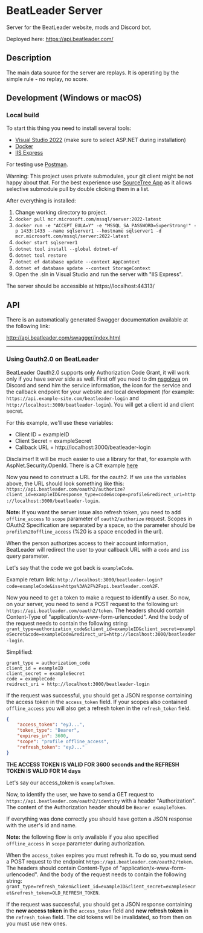 # BeatLeader Server

Server for the BeatLeader website, mods and Discord bot.

Deployed here: https://api.beatleader.com/

## Description

The main data source for the server are replays. It is operating by the simple rule - no replay, no score.

## Development (Windows or macOS)

### Local build

To start this thing you need to install several tools:

- [Visual Studio 2022](https://visualstudio.microsoft.com/vs/) (make sure to select ASP.NET during installation)
- [Docker](https://www.docker.com/products/docker-desktop/)
- [IIS Express](https://learn.microsoft.com/en-us/iis/extensions/introduction-to-iis-express/iis-express-overview#installing-iis-express)

For testing use [Postman](https://www.postman.com/downloads/).

Warning: This project uses private submodules, your git client might be not happy about that.
For the best experience use [SourceTree App](https://www.sourcetreeapp.com/) as it allows selective submodule pull
by double clicking them in a list.

After everything is installed:

1) Change working directory to project.
2) `docker pull mcr.microsoft.com/mssql/server:2022-latest`
3) `docker run -e "ACCEPT_EULA=Y" -e "MSSQL_SA_PASSWORD=SuperStrong!" -p 1433:1433 --name sqlserver1 --hostname sqlserver1 -d mcr.microsoft.com/mssql/server:2022-latest`
4) `docker start sqlserver1`
5) `dotnet tool install --global dotnet-ef`
6) `dotnet tool restore`
7) `dotnet ef database update --context AppContext`
8) `dotnet ef database update --context StorageContext` 
9) Open the .sln in Visual Studio and run the server with "IIS Express".

The server should be accessible at https://localhost:44313/

## API 

There is an automatically generated Swagger documentation available at the following link:

http://api.beatleader.com/swagger/index.html

---

### Using Oauth2.0 on BeatLeader

BeatLeader Oauth2.0 supports only Authorization Code Grant, it will work only if you have server side as well.
First off you need to dm [nsgolova](https://discordapp.com/users/698212038106677259) on Discord and send him the service information, the icon for the service and the callback endpoint for your website and local development (for example: `https://api.example-site.com/beatleader-login` and `http://localhost:3000/beatleader-login`). You will get a client id and client secret.

For this example, we'll use these variables:
- Client ID = exampleID
- Client Secret = exampleSecret
- Callback URL = http://localhost:3000/beatleader-login

Disclaimer! It will be much easier to use a library for that, for example with AspNet.Security.OpenId. There is a C# example [here](/Auth/Beatleader/BeatLeaderAuthenticationDefaults.cs)

Now you need to construct a URL for the oauth2. If we use the variables above, the URL should look something like this: `https://api.beatleader.com/oauth2/authorize?client_id=exampleID&response_type=code&scope=profile&redirect_uri=http://localhost:3000/beatleader-login`.

**Note:** If you want the server issue also refresh token, you need to add ``offline_access`` to ``scope`` parameter of ``oauth2/authorize`` request. Scopes in OAuth2 Specification are separated by a space, so the parameter should be ``profile%20offline_access`` (%20 is a space encoded in the url).

When the person authorizes access to their account information, BeatLeader will redirect the user to your callback URL with a `code` and `iss` query parameter.

Let's say that the code we got back is `exampleCode`.

Example return link: `http://localhost:3000/beatleader-login?code=exampleCode&iss=https%3A%2F%2Fapi.beatleader.com%2F`.

Now you need to get a token to make a request to identify a user. So now, on your server, you need to send a POST request to the following url: `https://api.beatleader.com/oauth2/token`. The headers should contain Content-Type of "application/x-www-form-urlencoded". And the body of the request needs to contain the following string: `grant_type=authorization_code&client_id=exampleID&client_secret=exampleSecret&code=exampleCode&redirect_uri=http://localhost:3000/beatleader-login`.

Simplified:
```
grant_type = authorization_code
client_id = exampleID
client_secret = exampleSecret
code = exampleCode
reidrect_uri = http://localhost:3000/beatleader-login
```

If the request was successful, you should get a JSON response containing the access token in the `access_token` field. If your scopes also contained ``offline_access`` you will also get a refresh token in the ``refresh_token`` field.

```json
{
    "access_token": "eyJ...",
    "token_type": "Bearer",
    "expires_in": 3600,
    "scope": "profile offline_access",
    "refresh_token": "eyJ..."
}
```

**THE ACCESS TOKEN IS VALID FOR 3600 seconds and the REFRESH TOKEN IS VALID FOR 14 days**

Let's say our access_token is `exampleToken`.

Now, to identify the user, we have to send a GET request to `https://api.beatleader.com/oauth2/identity` with a header "Authorization". The content of the Authorization header should be `Bearer exampleToken`.

If everything was done correctly you should have gotten a JSON response with the user's id and name.

**Note:** the following flow is only available if you also specified ``offline_access`` in ``scope`` parameter during authorization.

When the ``access_token`` expires you must refresh it. To do so, you must send a POST request to the endpoint ``https://api.beatleader.com/oauth2/token``. The headers should contain Content-Type of "application/x-www-form-urlencoded". And the body of the request needs to contain the following string: `grant_type=refresh_token&client_id=exampleID&client_secret=exampleSecret&refresh_token=OLD_REFRESH_TOKEN`.

If the request was successful, you should get a JSON response containing the **new access token** in the `access_token` field and **new refresh token** in the ``refresh_token`` field. The old tokens will be invalidated, so from then on you must use new ones.


